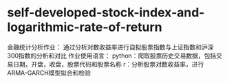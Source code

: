 # self-developed-stock-index-and-logarithmic-rate-of-return
金融统计分析作业：
通过分析对数收益率进行自拟股票指数与上证指数和沪深300指数的分析和对比
作业使用语言：
python：爬取股票历史交易数据，包括交易日期，开盘，收盘，股票代码和股票名称
r：分析股票对数收益率，进行ARMA-GARCH模型拟合和检验

